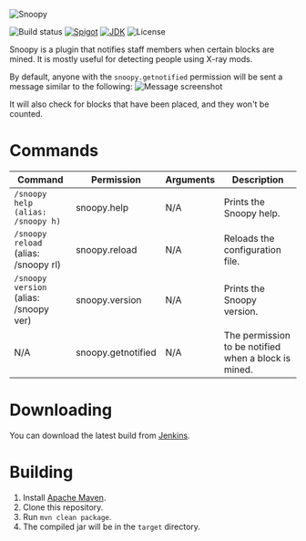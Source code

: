 ![Snoopy](https://static.amberfall.science/Snoopy/logo.png)

![Build status](https://api.travis-ci.org/sweepyoface/Snoopy.svg?branch=master)
[![Spigot](https://img.shields.io/badge/Spigot-Project%20Page-yellow.svg)](https://www.spigotmc.org/resources/snoopy.43288/)
[![JDK](https://img.shields.io/badge/JDK-1.8-blue.svg)](http://www.oracle.com/technetwork/java/javase/downloads/jre8-downloads-2133155.html)
![License](https://img.shields.io/github/license/sweepyoface/ItemToken.svg)

Snoopy is a plugin that notifies staff members when certain blocks are mined. It is mostly useful for detecting people using X-ray mods.

By default, anyone with the `snoopy.getnotified` permission will be sent a message similar to the following:
![Message screenshot](https://sweepyoface.github.io/Snoopy/message.png)

It will also check for blocks that have been placed, and they won't be counted.

# Commands
| Command | Permission | Arguments | Description
| --- | --- | --- | --- |
| `/snoopy help (alias: /snoopy h)` | snoopy.help | N/A | Prints the Snoopy help. |
| `/snoopy reload` (alias: /snoopy rl) | snoopy.reload | N/A | Reloads the configuration file. |
| `/snoopy version` (alias: /snoopy ver) | snoopy.version | N/A | Prints the Snoopy version. |
| N/A | snoopy.getnotified | N/A | The permission to be notified when a block is mined. |

# Downloading
You can download the latest build from [Jenkins](https://ci.amberfall.science/job/Snoopy/).

# Building
1. Install [Apache Maven](https://maven.apache.org/).
2. Clone this repository.
3. Run `mvn clean package`.
4. The compiled jar will be in the `target` directory.